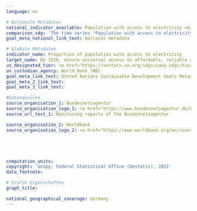 ```yaml
---
language: en

# Nationale Metadaten
national_indicator_available: Population with access to electricity <br> Households and small-sized enterprises connected to the electricity network
comparison_sdg: 'The time series "Population with access to electricity" is compliant with the global metadata. The time series "Households and small-sized enterprises connected to the electricity network" offers additional information.'
goal_meta_national_link_text: National metadata

# Globale Metadaten
indicator_name: Proportion of population with access to electricity
target_name: By 2030, ensure universal access to affordable, reliable and modern energy services
un_designated_tier: <a href="https://unstats.un.org/sdgs/iaeg-sdgs/tier-classification/" title="Click here for more information on the UN tier classification.">Tier I</a>
un_custodian_agency: World Bank (WB)
goal_meta_link_text: United Nations Sustainable Development Goals Metadata
goal_meta_2_link_text: 
goal_meta_3_link_text: 

#Datenquellen
source_organisation_1: Bundesnetzagentur
source_organisation_logo_1: <a href="https://www.bundesnetzagentur.de/EN/Home/home_node.html"><img src="https://g205sdgs.github.io/sdg-indicators/public/OrgImgEn/bundesnetzagentur.png" alt="Logo bundesnetzagentur" style="height:60px; width:148px" /></a>
source_url_text_1: Monitoring reports of the Bundesnetzagentur

source_organisation_2: Worldbank
source_organisation_logo_2: <a href="https://www.worldbank.org/en/country/germany"><img src="https://g205sdgs.github.io/sdg-indicators/public/OrgImgEn/wb.png" alt="Logo wb" style="height:60px; width:148px" /></a>





computation_units: 
copyright: '&copy; Federal Statistical Office (Destatis), 2021'
data_footnote: 

# Grafik Eigenschaften
graph_title: 

national_geographical_coverage: Germany
---
```


<span></span>